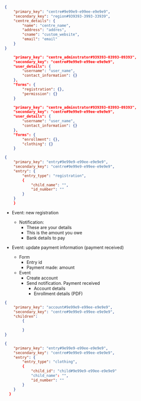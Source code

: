 ```json
{
	"primary_key": "centre#9e99e9-e99ee-e9e9e9",
	"secondary_key": "region#939393-3993-33939",
	"centre_details": {
		"name": "centre_name",
		"address": "addres",
		"cname": "custom_website",
		"email": "email"
	}
}
```
```json
	"primary_key": "centre_adminstrator#939393-03993-09393",
	"secondary_key": "centre#9e99e9-e99ee-e9e9e9",
	"user_details": {
		"username": "user_name",
		"contact_information": {}
	},
	"forms": {
		"registration": {},
        "permission": {}
	}
```

```json
	"primary_key": "centre_adminstrator#939393-03993-09393",
	"secondary_key": "centre#9e99e9-e99ee-e9e9e9",
	"user_details": {
		"username": "user_name",
		"contact_information": {}
	},
	"forms": {
		"enrollment": {},
        "clothing": {}
	}
```

```json
{
	"primary_key": "entry#9e99e9-e99ee-e9e9e9",
	"secondary_key": "centre#9e99e9-e99ee-e9e9e9",
	"entry": {
		"entry_type": "registration",
		{
			"child_name": "",
			"id_number": ""
		}
	}
	}
```
* Event: new registration
	* Notification:
		* These are your details
		* This is the amount you owe
		* Bank details to pay

* Event: update payment information (payment received)
	* Form
		* Entry id
		* Payment made: amount
	* Event
		* Create account
		* Send notification. Payment received
			* Account details
			* Enrollment details (PDF)

```json
{
	"primary_key": "account#9e99e9-e99ee-e9e9e9",
	"secondary_key": "centre#9e99e9-e99ee-e9e9e9",
	"children": 
		{
			
		}
}
```

```json
{
	"primary_key": "entry#9e99e9-e99ee-e9e9e9",
	"secondary_key": "centre#9e99e9-e99ee-e9e9e9",
	"entry": {
		"entry_type": "clothing",
		{
			"child_id": "child#9e99e9-e99ee-e9e9e9"
			"child_name": "",
			"id_number": ""
		}
	}
  }
```
